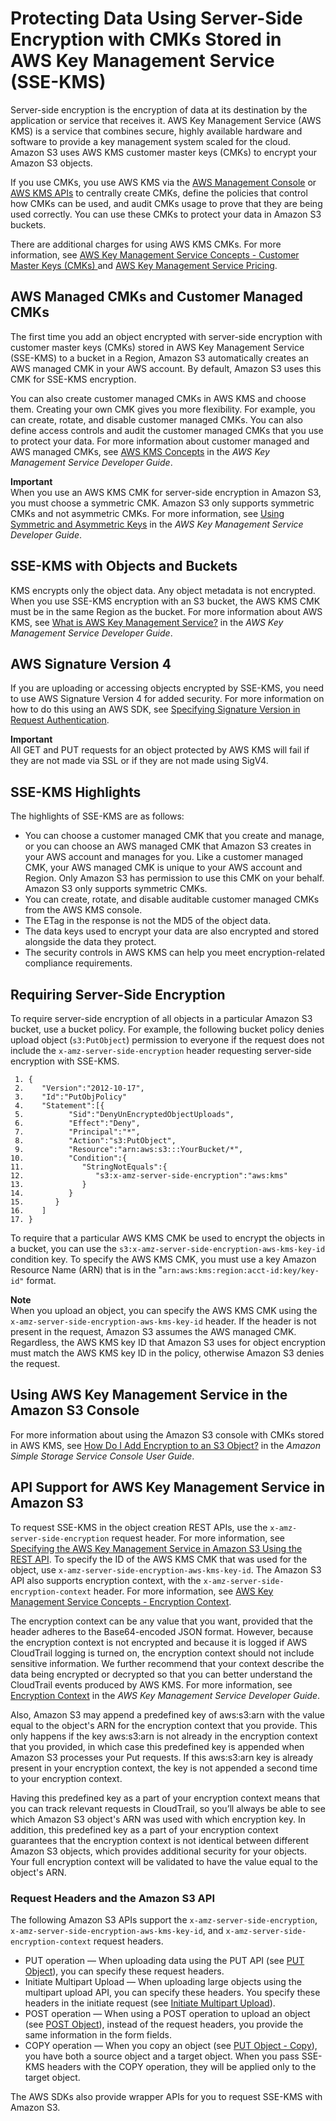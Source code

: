 # Protecting Data Using Server\-Side Encryption with CMKs Stored in AWS Key Management Service \(SSE\-KMS\)<a name="UsingKMSEncryption"></a>

Server\-side encryption is the encryption of data at its destination by the application or service that receives it\. AWS Key Management Service \(AWS KMS\) is a service that combines secure, highly available hardware and software to provide a key management system scaled for the cloud\. Amazon S3 uses AWS KMS customer master keys \(CMKs\) to encrypt your Amazon S3 objects\. 

If you use CMKs, you use AWS KMS via the [AWS Management Console](https://console.aws.amazon.com/kms) or [AWS KMS APIs](https://docs.aws.amazon.com/kms/latest/APIReference/) to centrally create CMKs, define the policies that control how CMKs can be used, and audit CMKs usage to prove that they are being used correctly\. You can use these CMKs to protect your data in Amazon S3 buckets\. 

There are additional charges for using AWS KMS CMKs\. For more information, see [AWS Key Management Service Concepts \- Customer Master Keys \(CMKs\) ](https://docs.aws.amazon.com/kms/latest/developerguide/concepts.html#master_keys) and [AWS Key Management Service Pricing](https://aws.amazon.com/kms/pricing)\.

## AWS Managed CMKs and Customer Managed CMKs<a name="aws-managed-customer-managed-cmks"></a>

The first time you add an object encrypted with server\-side encryption with customer master keys \(CMKs\) stored in AWS Key Management Service \(SSE\-KMS\) to a bucket in a Region, Amazon S3 automatically creates an AWS managed CMK in your AWS account\. By default, Amazon S3 uses this CMK for SSE\-KMS encryption\.

You can also create customer managed CMKs in AWS KMS and choose them\. Creating your own CMK gives you more flexibility\. For example, you can create, rotate, and disable customer managed CMKs\. You can also define access controls and audit the customer managed CMKs that you use to protect your data\. For more information about customer managed and AWS managed CMKs, see [AWS KMS Concepts](https://docs.aws.amazon.com/kms/latest/developerguide/concepts.html) in the *AWS Key Management Service Developer Guide*\.

**Important**  
When you use an AWS KMS CMK for server\-side encryption in Amazon S3, you must choose a symmetric CMK\. Amazon S3 only supports symmetric CMKs and not asymmetric CMKs\. For more information, see [Using Symmetric and Asymmetric Keys](https://docs.aws.amazon.com/kms/latest/developerguide/symmetric-asymmetric.html) in the *AWS Key Management Service Developer Guide*\.

## SSE\-KMS with Objects and Buckets<a name="sse-kms-objects-buckets"></a>

KMS encrypts only the object data\. Any object metadata is not encrypted\. When you use SSE\-KMS encryption with an S3 bucket, the AWS KMS CMK must be in the same Region as the bucket\. For more information about AWS KMS, see [What is AWS Key Management Service?](https://docs.aws.amazon.com/kms/latest/developerguide/overview.html) in the *AWS Key Management Service Developer Guide*\. 

## AWS Signature Version 4<a name="aws-signature-version-4-sse-kms"></a>

If you are uploading or accessing objects encrypted by SSE\-KMS, you need to use AWS Signature Version 4 for added security\. For more information on how to do this using an AWS SDK, see [Specifying Signature Version in Request Authentication](https://docs.aws.amazon.com/AmazonS3/latest/dev/UsingAWSSDK.html#specify-signature-version)\.

**Important**  
All GET and PUT requests for an object protected by AWS KMS will fail if they are not made via SSL or if they are not made using SigV4\.

## SSE\-KMS Highlights<a name="sse-kms-highlights"></a>

The highlights of SSE\-KMS are as follows:
+ You can choose a customer managed CMK that you create and manage, or you can choose an AWS managed CMK that Amazon S3 creates in your AWS account and manages for you\. Like a customer managed CMK, your AWS managed CMK is unique to your AWS account and Region\. Only Amazon S3 has permission to use this CMK on your behalf\. Amazon S3 only supports symmetric CMKs\.
+ You can create, rotate, and disable auditable customer managed CMKs from the AWS KMS console\. 
+ The ETag in the response is not the MD5 of the object data\.
+ The data keys used to encrypt your data are also encrypted and stored alongside the data they protect\. 
+ The security controls in AWS KMS can help you meet encryption\-related compliance requirements\.

## Requiring Server\-Side Encryption<a name="require-sse-kms"></a>

To require server\-side encryption of all objects in a particular Amazon S3 bucket, use a bucket policy\. For example, the following bucket policy denies upload object \(`s3:PutObject`\) permission to everyone if the request does not include the `x-amz-server-side-encryption` header requesting server\-side encryption with SSE\-KMS\.

```
 1. {
 2.    "Version":"2012-10-17",
 3.    "Id":"PutObjPolicy"
 4.    "Statement":[{
 5.          "Sid":"DenyUnEncryptedObjectUploads",
 6.          "Effect":"Deny",
 7.          "Principal":"*",
 8.          "Action":"s3:PutObject",
 9.          "Resource":"arn:aws:s3:::YourBucket/*",
10.          "Condition":{
11.             "StringNotEquals":{
12.                "s3:x-amz-server-side-encryption":"aws:kms"
13.             }
14.          }
15.       }
16.    ]
17. }
```

To require that a particular AWS KMS CMK be used to encrypt the objects in a bucket, you can use the `s3:x-amz-server-side-encryption-aws-kms-key-id` condition key\. To specify the AWS KMS CMK, you must use a key Amazon Resource Name \(ARN\) that is in the "`arn:aws:kms:region:acct-id:key/key-id"` format\.

**Note**  
When you upload an object, you can specify the AWS KMS CMK using the `x-amz-server-side-encryption-aws-kms-key-id` header\. If the header is not present in the request, Amazon S3 assumes the AWS managed CMK\. Regardless, the AWS KMS key ID that Amazon S3 uses for object encryption must match the AWS KMS key ID in the policy, otherwise Amazon S3 denies the request\.

## Using AWS Key Management Service in the Amazon S3 Console<a name="kms-encryption-s3-console"></a>

For more information about using the Amazon S3 console with CMKs stored in AWS KMS, see [How Do I Add Encryption to an S3 Object?](https://docs.aws.amazon.com/AmazonS3/latest/user-guide/add-object-encryption.html) in the *Amazon Simple Storage Service Console User Guide*\.

## API Support for AWS Key Management Service in Amazon S3<a name="APISupportforKMSEncryption"></a>

To request SSE\-KMS in the object creation REST APIs, use the `x-amz-server-side-encryption` request header\. For more information, see [Specifying the AWS Key Management Service in Amazon S3 Using the REST API](KMSUsingRESTAPI.md)\. To specify the ID of the AWS KMS CMK that was used for the object, use `x-amz-server-side-encryption-aws-kms-key-id`\. The Amazon S3 API also supports encryption context, with the `x-amz-server-side-encryption-context` header\. For more information, see [AWS Key Management Service Concepts \- Encryption Context](https://docs.aws.amazon.com/kms/latest/developerguide/concepts.html#encrypt_context)\.

The encryption context can be any value that you want, provided that the header adheres to the Base64\-encoded JSON format\. However, because the encryption context is not encrypted and because it is logged if AWS CloudTrail logging is turned on, the encryption context should not include sensitive information\. We further recommend that your context describe the data being encrypted or decrypted so that you can better understand the CloudTrail events produced by AWS KMS\. For more information, see [Encryption Context](https://docs.aws.amazon.com/kms/latest/developerguide/encryption-context.html) in the *AWS Key Management Service Developer Guide*\.

Also, Amazon S3 may append a predefined key of aws:s3:arn with the value equal to the object's ARN for the encryption context that you provide\. This only happens if the key aws:s3:arn is not already in the encryption context that you provided, in which case this predefined key is appended when Amazon S3 processes your Put requests\. If this aws:s3:arn key is already present in your encryption context, the key is not appended a second time to your encryption context\.

Having this predefined key as a part of your encryption context means that you can track relevant requests in CloudTrail, so you’ll always be able to see which Amazon S3 object's ARN was used with which encryption key\. In addition, this predefined key as a part of your encryption context guarantees that the encryption context is not identical between different Amazon S3 objects, which provides additional security for your objects\. Your full encryption context will be validated to have the value equal to the object's ARN\.

### Request Headers and the Amazon S3 API<a name="sse-request-headers-kms"></a>

The following Amazon S3 APIs support the `x-amz-server-side-encryption`, `x-amz-server-side-encryption-aws-kms-key-id`, and `x-amz-server-side-encryption-context` request headers\.
+ PUT operation — When uploading data using the PUT API \(see [PUT Object](https://docs.aws.amazon.com/AmazonS3/latest/API/RESTObjectPUT.html)\), you can specify these request headers\. 
+ Initiate Multipart Upload — When uploading large objects using the multipart upload API, you can specify these headers\. You specify these headers in the initiate request \(see [Initiate Multipart Upload](https://docs.aws.amazon.com/AmazonS3/latest/API/mpUploadInitiate.html)\)\.
+ POST operation — When using a POST operation to upload an object \(see [POST Object](https://docs.aws.amazon.com/AmazonS3/latest/API/RESTObjectPOST.html)\), instead of the request headers, you provide the same information in the form fields\.
+ COPY operation — When you copy an object \(see [PUT Object \- Copy](https://docs.aws.amazon.com/AmazonS3/latest/API/RESTObjectCOPY.html)\), you have both a source object and a target object\. When you pass SSE\-KMS headers with the COPY operation, they will be applied only to the target object\.

The AWS SDKs also provide wrapper APIs for you to request SSE\-KMS with Amazon S3\. 